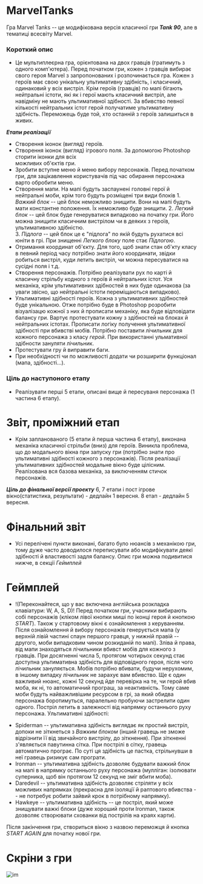# MarvelTanks
Гра Marvel Tanks -- це модифікована версія класичної гри ***Tank 90***, але в тематиці всесвіту Marvel.

### Короткий опис
* Це мультиплеєрна гра, орієнтована на двох гравців (гратимуть з одного комп'ютера). Перед початком гри, кожен з гравців вибирає свого
    героя Marvel з запропонованих і розпочинається гра. Кожен з героїв має свою унікальну ультимативну здібність, 
    і класичний, одинаковий у всіх вистріл. Крім героїв (гравців) по мапі бігають нейтральні істоти, які як і
    герої мають класичний вистріл, але навідміну не мають ультимативної здібності. За вбивство певної кількості нейтральних істот
    герой получатиме ультимативну здібність. Переможець буде той, хто останній з героїв залишиться в живих.

***Етапи реалізації***
* Створення іконок (вигляд) героїв. 
* Створення іконок (вигляд) ігрового поля. За допомогою Photoshop сторити іконки для всіх  
       можливих об'єктів гри. 
* Зробити вступне меню й меню вибору персонажів. Перед початком гри, для зацікавлення користувачів під час обирання персонажа варто
       обробити меню.
* Створення мапи. На мапі будуть заспаунені головні герої й нейтральні моби, крім того будуть розміщені три види блоків
        1. *Важкий блок* -- цей блок неможливо знищити. Вони на мапі будуть мати константне положення. Їх неможливо буде знищити.
        2. *Легкий блок* -- цей блок буде генеруватися випадково на початку гри. Його можна знищити класичним вистрілом чи в деяких з 
            героїв, ультимативною здібністю.  
        3. *Підлога* -- цей блок це є "підлога" по якій будуть рухатися всі юніти в грі. При знищенні *Легкого блоку* поле стає
           *Підлогою*.
* Отримання координат об'єкту. Для того, щоб знати стан об'кту класу в певний період часу потрібно знати його координати, звідки 
       робиться вистріл, куди летить вистріл, чи можна пересуватися на сусідні поля і т.д.
* Створення персонажів. Потрібно реалізувати рух по карті й класичну стрільбу кодного з героїв й нейтральних істот. Уся механіка, 
        крім ультимативних здібностей в них буде одинакова (за уваги звісно, що нейтральні істоти переміщаються випадково).
* Ультимативні здібності героїв. Кожна з ультимативних здібностей буде унікальною. Отже потрібно буде в Photoshop розробити 
       візуалізацю кожної з них й прописати механіку, яка буде відповідати балансу гри. Вартує протестувати кожну з здібностей на блоках
       й нейтральних істотах. Прописати логіку получення ультимативної здібності при вбивстві мобів. Потрібно поставити лічильник для 
       кожного персонажа з класу *герой*. При використанні ульмативної здібности зануляти лічильник.
* Протестувати гру й виправити баги.
* При необхідності чи по можливості додати чи розширити функціонал (мапа, здібності...).
    
    
### Ціль до наступоного етапу
* Реалізувати перші 5 етапи, описані вище й пересуваня персонажа (1 частина 6 етапу).

# Звіт, проміжний етап  
* Крім запланованого (5 етапи й перша частина 6 етапу), виконана механіка класичної стрільби (вниз) для героїв. Виникла проблема, що
    до модального вікна при запуску гри (потрібно знати про ультимативні здібності кожного з персонажів). Після реалізації ультимативних
    здібностей модальне вікно буде цілісним.
    Реалізована вся базова механіка, за виключенням стичок персонажів.
    
***Ціль до фінальної версії проекту***
    6, 7 етапи і пост ігрове вікно(статистика, результати) - дедлайн 1 вересня.
    8 етап - дедлайн 5 вересня.

# Фінальний звіт
* Усі перелічені пункти виконані, багато було нюансів з механікою гри, тому дуже часто доводилося переписувати або модифікувати деякі здібності й властивості задля балансу.
Опис гри можна подивитися нижче, в секції *Геймплей*

# Геймплей
+ !(Переконайтеся, що у вас включена англійська розкладка клавіатури: W, A, S, D)!
   Перед початком гри, учасники вибирають собі персонажів (кліком лівої кнопки миші по іконці героя й кнопкою *START*). Також у
   стартовому вікні є ознайомлення з керуванням.
   Після ознайомлення й вибору персонажів генерується мапа (у верхній лівій частині спаун першого гравця, у нижній правій -- другого, 
   моби випадковим чином розкиданій по мапі).
   Зліва й права, від мапи знаходяться лічильники вбивст мобів для кожного з гравців. При досягненні числа 5, протягом чотирьох секунд 
   стає доступна ультимативна здібність для відповідного героя, 
   після чого лічильник зануляється. Мобів потрібно вбивати, будучи нерухомим, в іншому випадку лічильник не зарахує вам вбивство. Ще є 
   один важливий нюанс, кожні 12 секунд йде перевірка на те, чи герой вбив моба, як ні, то 
   автоматичний програш, за неактивність.
   Тому саме моби будуть найважливішим ресурсом в грі, за який обидва персонажа боротимуться, паралельно пробуючи застрелити один 
   одного.
   Постріл летить в залежності від напрямку останнього руху персонажа.
   Ультимативні здібності: 
* Spiderman -- ультимативна здібність виглядає як простий вистріл, допоки не зіткнеться з *Важким блоком* (інший гравець не 
        зможе відрізнити її від звичайного вистрілу, до зіткнення). При зіткненні з'являється павутинна сітка.  При пострілі в сітку, 
        гравець автоматично програє. По суті ця здібність це пастка, стрільнувши в неї гравець ризикує сам програти.
* Ironman -- ультимативна здібність дозволяє будувати важкий блок на мапі в напрямку останнього руху персонажа (мулліган: 
        ізолювати суперника, щоб він протягом 12 секунд не зміг вбити моба).
* Daredevil -- ультимативна здібність дозволяє стріляти у всіх можливих напрямках (прекрасна для ізоляції й раптового вбивства 
        -- не потребує робити зайвий крок в потрібному напрямку).
* Hawkeye -- ультимативна здібність -- це постріл, який може знищувати важкі блоки (дуже хороший проти Ironman, також дозволяє 
        створювати схованки від пострілів на краях карти). 
    
Після закінчення гри, створиться вікно з назвою переможця й кнопка *START AGAIN* для початку нової гри.

# Скріни з гри
![im](https://user-images.githubusercontent.com/36485512/64369046-2f271000-d024-11e9-820e-9b4304d8e619.jpg)
